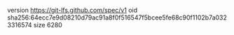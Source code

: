 version https://git-lfs.github.com/spec/v1
oid sha256:64ecc7e9d08210d79ac91a8f0f516547f5bcee5fe68c90f1102b7a0323316574
size 6280
